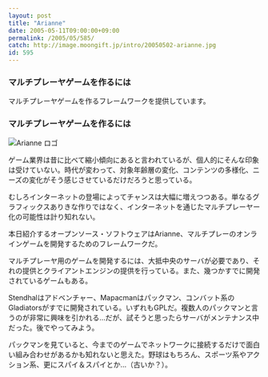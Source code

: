 ```yaml
---
layout: post
title: "Arianne"
date: 2005-05-11T09:00:00+09:00
permalink: /2005/05/585/
catch: http://image.moongift.jp/intro/20050502-arianne.jpg
id: 595
---
```

### マルチプレーヤゲームを作るには
  
マルチプレーヤゲームを作るフレームワークを提供しています。  
<!--more-->  

### マルチプレーヤゲームを作るには
  

![Arianne ロゴ](http://image.moongift.jp/intro/20050502-arianne.jpg "Arianne ロゴ")

  

ゲーム業界は昔に比べて縮小傾向にあると言われているが、個人的にそんな印象は受けていない。時代が変わって、対象年齢層の変化、コンテンツの多様化、ニーズの変化がそう感じさせているだけだろうと思っている。

  

むしろインターネットの登場によってチャンスは大幅に増えつつある。単なるグラフィックスありきな作りではなく、インターネットを通じたマルチプレーヤー化の可能性は計り知れない。

  

本日紹介するオープンソース・ソフトウェアはArianne、マルチプレーのオンラインゲームを開発するためのフレームワークだ。

  

マルチプレーヤ用のゲームを開発するには、大抵中央のサーバが必要であり、それの提供とクライアントエンジンの提供を行っている。また、幾つかすでに開発されているゲームもある。

  

Stendhalはアドベンチャー、Mapacmanはパックマン、コンバット系のGladiatorsがすでに開発されている。いずれもGPLだ。複数人のパックマンと言うのが非常に興味を引かれる…だが、試そうと思ったらサーバがメンテナンス中だった。後でやってみよう。

  

パックマンを見ていると、今までのゲームでネットワークに接続するだけで面白い組み合わせがあるかも知れないと思えた。野球はもちろん、スポーツ系やアクション系、更にスパイ＆スパイとか…（古いか？）。

